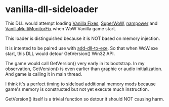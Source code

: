 # vanilla-dll-sideloader

This DLL would attempt loading [Vanilla Fixes](https://github.com/hannesmann/vanillafixes), [SuperWoW](https://github.com/balakethelock/SuperWoW), [nampower](https://github.com/namreeb/nampower) and [VanillaMultiMonitorFix](https://github.com/Mates1500/VanillaMultiMonitorFix) when WoW Vanilla game start.

This loader is distinguished because it is NOT based on memory injection.

It is intented to be paired use with [add-dll-to-exe](https://github.com/allfoxwy/add-dll-to-exe). So that when WoW.exe start, this DLL would detour GetVersion() Win32 API.

The game would call GetVersion() very early in its bootstrap. In my observation, GetVersion() is even earlier than graphic or audio initialization. And game is calling it in main thread.

I think it's a perfect timing to sideload additional memory mods because game's memory is constructed but not yet execute much instruction.

GetVersion() itself is a trivial function so detour it should NOT causing harm.


